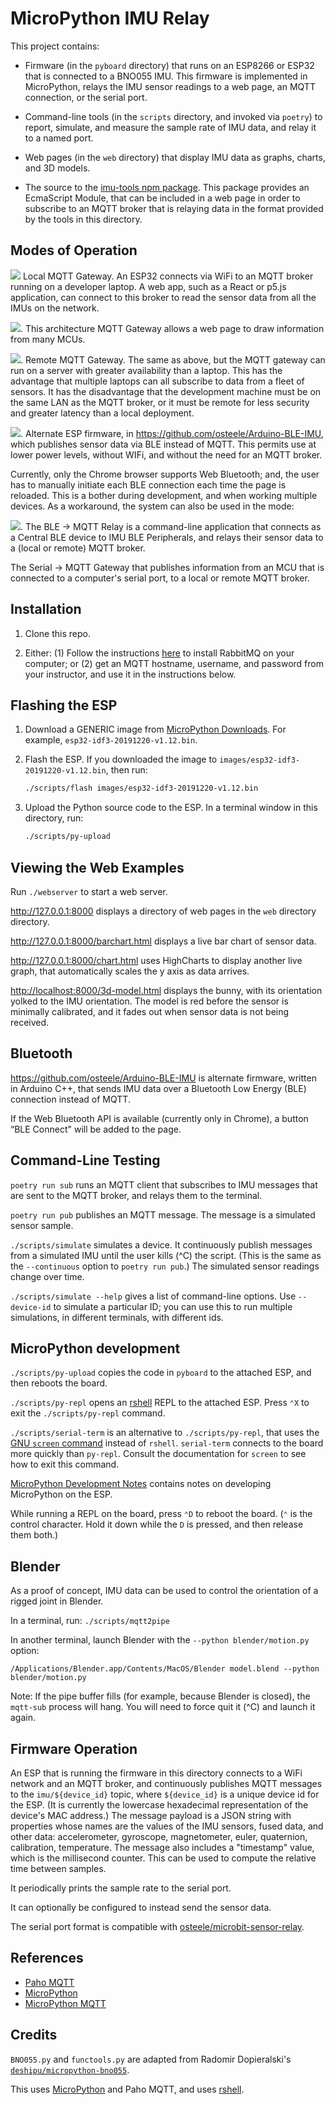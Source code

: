 # MicroPython IMU Relay

This project contains:

- Firmware (in the `pyboard` directory) that runs on an ESP8266 or ESP32 that is
  connected to a BNO055 IMU. This firmware is implemented in MicroPython, relays
  the IMU sensor readings to a web page, an MQTT connection, or the serial port.

- Command-line tools (in the `scripts` directory, and invoked via `poetry`)
  to report, simulate, and measure the sample rate of IMU data, and relay it to
  a named port.

- Web pages (in the `web` directory) that display IMU data as graphs, charts,
  and 3D models.

- The source to the [imu-tools npm
  package](https://www.npmjs.com/package/imu-tools). This package provides an
  EcmaScript Module, that can be included in a web page in order to subscribe to
  an MQTT broker that is relaying data in the format provided by the tools in
  this directory.

## Modes of Operation

![](docs/img/local-mqtt.png) Local MQTT Gateway. An ESP32 connects via
WiFi to an MQTT broker running on a developer laptop. A web app, such as a React
or p5.js application, can connect to this broker to read the sensor data from
all the IMUs on the network.

![](docs/img/mqtt-many.png). This architecture MQTT Gateway allows a
web page to draw information from many MCUs.

![](docs/img/cloud-mqtt.png). Remote MQTT Gateway. The same as above,
but the MQTT gateway can run on a server with greater availability than a
laptop. This has the advantage that multiple laptops can all subscribe to data
from a fleet of sensors. It has the disadvantage that the development machine
must be on the same LAN as the MQTT broker, or it must be remote for less
security and greater latency than a local deployment.

![](docs/img/ble.png). Alternate ESP firmware, in
<https://github.com/osteele/Arduino-BLE-IMU>, which publishes sensor data via
BLE instead of MQTT. This permits use at lower power levels, without WIFi, and
without the need for an MQTT broker.

Currently, only the Chrome browser supports Web Bluetooth; and, the user has to
manually initiate each BLE connection each time the page is reloaded. This is a
bother during development, and when working multiple devices. As a workaround,
the system can also be used in the mode:

![](docs/img/ble-relay.png). The BLE -> MQTT Relay is a
command-line application that connects as a Central BLE device to IMU BLE
Peripherals, and relays their sensor data to a (local or remote) MQTT broker.

The Serial -> MQTT Gateway that publishes information from an MCU that is
connected to a computer's serial port, to a local or remote MQTT broker.

## Installation

1. Clone this repo.

2. Either: (1) Follow the instructions
   [here](https://www.notion.so/RabbitMQ-7fd3ba693d924e1e893377f719bb5f14) to
   install RabbitMQ on your computer; or (2) get an MQTT hostname, username, and
   password from your instructor, and use it in the instructions below.

## Flashing the ESP

1. Download a GENERIC image from [MicroPython Downloads](https://micropython.org/download#esp32).
   For example, `esp32-idf3-20191220-v1.12.bin`.

2. Flash the ESP. If you downloaded the image to
   `images/esp32-idf3-20191220-v1.12.bin`, then run:

   ```sh
   ./scripts/flash images/esp32-idf3-20191220-v1.12.bin
   ```

3. Upload the Python source code to the ESP. In a terminal window in this
   directory, run:

   ```sh
   ./scripts/py-upload
   ```

## Viewing the Web Examples

Run `./webserver` to start a web server.

<http://127.0.0.1:8000> displays a directory of web pages in the `web` directory
directory.

<http://127.0.0.1:8000/barchart.html> displays a live bar chart of sensor data.

<http://127.0.0.1:8000/chart.html> uses HighCharts to display another live
graph, that automatically scales the y axis as data arrives.

<http://localhost:8000/3d-model.html> displays the bunny, with its orientation
yolked to the IMU orientation. The model is red before the sensor is minimally
calibrated, and it fades out when sensor data is not being received.

## Bluetooth

<https://github.com/osteele/Arduino-BLE-IMU> is alternate firmware, written in
Arduino C++, that sends IMU data over a Bluetooth Low Energy (BLE) connection
instead of MQTT.

If the Web Bluetooth API is available (currently only in Chrome), a button “BLE
Connect" will be added to the page.

## Command-Line Testing

`poetry run sub` runs an MQTT client that subscribes to IMU messages that are
sent to the MQTT broker, and relays them to the terminal.

`poetry run pub` publishes an MQTT message. The message is a simulated sensor
sample.

`./scripts/simulate` simulates a device. It continuously publish messages from a
simulated IMU until the user kills (^C) the script. (This is the same as the
`--continuous` option to `poetry run pub`.) The simulated sensor readings change
over time.

`./scripts/simulate --help` gives a list of command-line options. Use
`--device-id` to simulate a particular ID; you can use this to run multiple
simulations, in different terminals, with different ids.

## MicroPython development

`./scripts/py-upload` copies the code in `pyboard` to the attached ESP, and then
reboots the board.

`./scripts/py-repl` opens an [rshell](https://github.com/dhylands/rshell#rshell)
REPL to the attached ESP. Press `⌃X` to exit the `./scripts/py-repl` command.

`./scripts/serial-term` is an alternative to `./scripts/py-repl`, that uses the
[GNU `screen` command](https://www.gnu.org/software/screen/) instead of
`rshell`. `serial-term` connects to the board more quickly than `py-repl`.
Consult the documentation for `screen` to see how to exit this command.

[MicroPython Development
Notes](https://paper.dropbox.com/doc/MicroPython-Development--Ai1pmnXzhBdkxZ6SuEPMTDiDAg-sAf2oqgmH5yIbmx27kZqs)
contains notes on developing MicroPython on the ESP.

While running a REPL on the board, press `⌃D` to reboot the board. (`⌃` is the
control character. Hold it down while the `D` is pressed, and then release them
both.)

## Blender

As a proof of concept, IMU data can be used to control the orientation of a
rigged joint in Blender.

In a terminal, run: `./scripts/mqtt2pipe`

In another terminal, launch Blender with the `--python blender/motion.py` option:

`/Applications/Blender.app/Contents/MacOS/Blender model.blend --python blender/motion.py`

Note: If the pipe buffer fills (for example, because Blender is closed), the
`mqtt-sub` process will hang. You will need to force quit it (^C) and launch it
again.

## Firmware Operation

An ESP that is running the firmware in this directory connects to a WiFi network
and an MQTT broker, and continuously publishes MQTT messages to the
`imu/${device_id}` topic, where `${device_id}` is a unique device id for the
ESP. (It is currently the lowercase hexadecimal representation of the device's
MAC address.) The message payload is a JSON string with properties whose names
are the values of the IMU sensors, fused data, and other data: accelerometer,
gyroscope, magnetometer, euler, quaternion, calibration, temperature. The
message also includes a "timestamp" value, which is the millisecond counter.
This can be used to compute the relative time between samples.

It periodically prints the sample rate to the serial port.

It can optionally be configured to instead send the sensor data.

The serial port format is compatible with
[osteele/microbit-sensor-relay](https://github.com/osteele/microbit-sensor-relay).

## References

- [Paho MQTT](https://pypi.org/project/paho-mqtt/)
- [MicroPython](http://docs.micropython.org/en/latest/)
- [MicroPython MQTT](https://github.com/micropython/micropython-lib/tree/master/umqtt.simple)

## Credits

`BNO055.py` and `functools.py` are adapted from Radomir Dopieralski's
[`deshipu/micropython-bno055`](https://github.com/deshipu/micropython-bno055).

This uses [MicroPython](https://micropython.org) and Paho MQTT, and uses
[rshell](https://github.com/dhylands/rshell).
